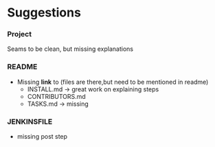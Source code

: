 # Suggestions

### Project
Seams to be clean, but missing explanations

### README
- Missing __link__ to (files are there,but need to be mentioned in readme)
  - INSTALL.md -> great work on explaining steps
  - CONTRIBUTORS.md 
  - TASKS.md -> missing

### JENKINSFILE
- missing post step
